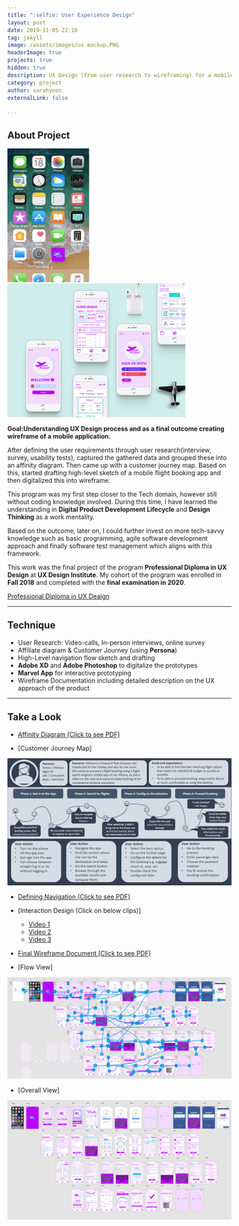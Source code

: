 ```yaml
---
title: ":selfie: User Experience Design"
layout: post
date: 2019-11-05 22:10
tag: jekyll
image: /assets/images/ux mockup.PNG
headerImage: true
projects: true
hidden: true
description: UX Design (from user research to wireframing) for a mobile flight booking app.
category: project
author: sarahyoon
externalLink: false

---
```


## About Project
<img src="/assets/images/phoneview.JPG" height=300>  <img src="/assets/images/mockimage.png" width=400 height=300> 

**Goal:Understanding UX Design process and as a final outcome creating wireframe of a mobile application.**

After defining the user requirements through user research(interview, survey, usability tests), captured the gathered data and grouped these into an affinity diagram. Then came up with a customer journey map. Based on this, started drafting high-level sketch of a mobile flight booking app and then digitalized this into wireframe. 

This program was my first step closer to the Tech domain, however still without coding knowledge involved. During this time,  I have learned the understanding in **Digital Product Development Lifecycle** and **Design Thinking** as a work mentality. 

Based on the outcome, later on, I could further invest on more tech-savvy knowledge such as basic programming, agile software development approach and finally software test management which aligns with this framework.

This work was the final project of the program **Professional Diploma in UX Design** at **UX Design Institute**. My cohort of the program was enrolled in **Fall 2018** and completed with the **final examination in 2020**.

[Professional Diploma in UX Deaign](/assets/images/uxdesigndiploma.PNG)


---

## Technique

- User Research: Video-calls, In-person interviews, online survey 
- Affiliate diagram & Customer Journey (using **Persona**)
- High-Level navigation flow sketch and drafting
- **Adobe XD** and **Adobe Photoshop** to digitalize the prototypes
- **Marvel App** for interactive prototyping
- Wireframe Documentation including detailed description on the UX approach of the product

---

## Take a Look
- [Affinity Diagram (Click to see PDF)](/assets/docs/Project5_AffinityDiagram_Yoon_20190925.pdf)
 
- [Customer Journey Map]
<img src="/assets/images/customerjourney.PNG" width=550> 

- [Defining Navigation (Click to see PDF)](/assets/docs/Project10_DefineNavigationforMobile_Yoon_20190926.pdf) 

- [Interaction Design (Click on below clips)]
    - [Video 1](/assets/videos/FinalPrototypeInteraction_video.mp4) 
    - [Video 2](/assets/videos/FinalPrototypeInteraction_video2.mp4) 
    - [Video 3](/assets/videos/FinalPrototypeInteraction_video3.mp4) 
    
- [Final Wireframe Document (Click to see PDF)](/assets/docs/Project16_WireframeforMobile_Yoon_20191105.pdf)
 
- [Flow View]
<img src="/assets/images/PrototypeFlows.PNG" width=550>

- [Overall View]
<img src="/assets/images/Prototype.PNG" width=550>
